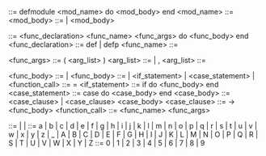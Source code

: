 <!-- BNF CFG for Elixir module and function definitions -->
<!-- Module definition -->

<module> ::= defmodule <mod_name> do <mod_body> end
<mod_name> ::= <id>
<mod_body> ::= <function> | <function> <mod_body>

<!-- Function definition -->

<function> ::= <func_declaration> <func_name> <func_args> do <func_body> end
<func_declaration> ::= def | defp
<func_name> ::= <id>

<!--  Arguments -->
<func_args> ::= ( <arg_list> )
<arg_list> ::= <arg> | <arg> , <arg_list>
<arg> ::= <id>

<!-- Function body -->
<func_body> ::= <statement> | <statement> <func_body>
<statement> ::= <assignment> | <if_statement> | <case_statement> | <function_call>
<assignment> ::= <id> = <expr>
<if_statement> ::= if <expr> do <func_body> end
<case_statement> ::= case <expr> do <case_body> end
<case_body> ::= <case_clause> | <case_clause> <case_body>
<case_clause> ::= <expr> -> <func_body>
<function_call> ::= <func_name> <func_args>

<!-- General primitives -->

<id> ::= <letter> | <id> <letter> | <id> <digit>
<letter> ::= a | b | c | d | e | f | g | h | i | j | k | l | m | n | o | p | q | r | s | t | u | v | w | x | y | z | \_ | A | B | C | D | E | F | G | H | I | J | K | L | M | N | O | P | Q | R | S | T | U | V | W | X | Y | Z
<digit> ::= 0 | 1 | 2 | 3 | 4 | 5 | 6 | 7 | 8 | 9
